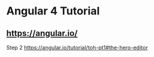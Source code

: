 # Angular 4 Tutorial

https://angular.io/
-

Step 2
https://angular.io/tutorial/toh-pt1#the-hero-editor